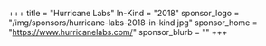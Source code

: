+++
title = "Hurricane Labs"
In-Kind = "2018"
sponsor_logo = "/img/sponsors/hurricane-labs-2018-in-kind.jpg"
sponsor_home = "https://www.hurricanelabs.com/"
sponsor_blurb = ""
+++
